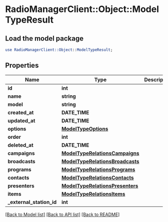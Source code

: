 # RadioManagerClient::Object::ModelTypeResult

## Load the model package
```perl
use RadioManagerClient::Object::ModelTypeResult;
```

## Properties
Name | Type | Description | Notes
------------ | ------------- | ------------- | -------------
**id** | **int** |  | 
**name** | **string** |  | [optional] 
**model** | **string** |  | [optional] 
**created_at** | **DATE_TIME** |  | [optional] 
**updated_at** | **DATE_TIME** |  | [optional] 
**options** | [**ModelTypeOptions**](ModelTypeOptions.md) |  | [optional] 
**order** | **int** |  | [optional] 
**deleted_at** | **DATE_TIME** |  | [optional] 
**campaigns** | [**ModelTypeRelationsCampaigns**](ModelTypeRelationsCampaigns.md) |  | [optional] 
**broadcasts** | [**ModelTypeRelationsBroadcasts**](ModelTypeRelationsBroadcasts.md) |  | [optional] 
**programs** | [**ModelTypeRelationsPrograms**](ModelTypeRelationsPrograms.md) |  | [optional] 
**contacts** | [**ModelTypeRelationsContacts**](ModelTypeRelationsContacts.md) |  | [optional] 
**presenters** | [**ModelTypeRelationsPresenters**](ModelTypeRelationsPresenters.md) |  | [optional] 
**items** | [**ModelTypeRelationsItems**](ModelTypeRelationsItems.md) |  | [optional] 
**_external_station_id** | **int** |  | [optional] 

[[Back to Model list]](../README.md#documentation-for-models) [[Back to API list]](../README.md#documentation-for-api-endpoints) [[Back to README]](../README.md)


